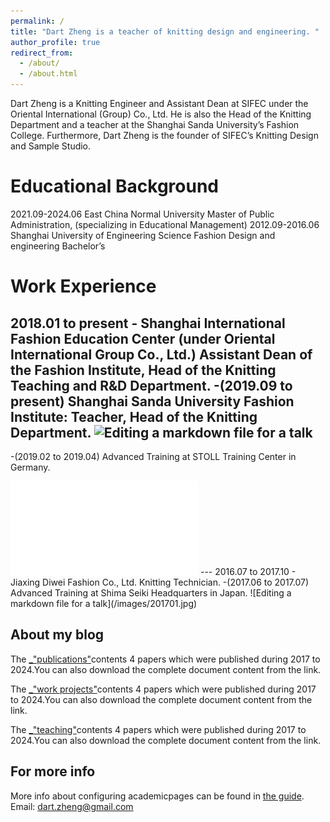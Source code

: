 ```yaml
---
permalink: /
title: "Dart Zheng is a teacher of knitting design and engineering. "
author_profile: true
redirect_from: 
  - /about/
  - /about.html
---
```


Dart Zheng is a Knitting Engineer and Assistant Dean at SIFEC under the Oriental International (Group) Co., Ltd. He is also the Head of the Knitting Department and a teacher at the Shanghai Sanda University’s Fashion College. Furthermore, Dart Zheng is the founder of SIFEC’s Knitting Design and Sample Studio.

Educational Background
======
2021.09-2024.06 East China Normal University Master of Public Administration, (specializing in Educational Management)
2012.09-2016.06 Shanghai University of Engineering Science Fashion Design and engineering Bachelor’s


Work Experience
======
2018.01 to present - Shanghai International Fashion Education Center (under Oriental International Group Co., Ltd.) Assistant Dean of the Fashion Institute, Head of the Knitting Teaching and R&D Department. 
-(2019.09 to present) Shanghai Sanda University Fashion Institute: Teacher, Head of the Knitting Department.
![Editing a markdown file for a talk](/images/sifec.png)
---
 -(2019.02 to 2019.04) Advanced Training at STOLL Training Center in Germany. 
<iframe src="//player.bilibili.com/player.html?aid=1100522334&bvid=BV1YA4m1G7x3&cid=1442843899&p=1" scrolling="no" border="0" frameborder="no" framespacing="0" allowfullscreen="true"> </iframe>
---
 2016.07 to 2017.10 - Jiaxing Diwei Fashion Co., Ltd. Knitting Technician. 
  -(2017.06 to 2017.07) Advanced Training at Shima Seiki Headquarters in Japan. 
![Editing a markdown file for a talk](/images/201701.jpg)

About my blog
------
The [_"publications"](https://dartzheng.github.io/publications/)contents 4 papers which were published during 2017 to 2024.You can also download the complete document content from the link.

The [_"work projects"](https://dartzheng.github.io/talks/)contents 4 papers which were published during 2017 to 2024.You can also download the complete document content from the link.

The [_"teaching"](https://dartzheng.github.io/teaching/)contents 4 papers which were published during 2017 to 2024.You can also download the complete document content from the link.

For more info
------
More info about configuring academicpages can be found in [the guide](https://dartzheng.github.io/). 
Email: dart.zheng@gmail.com
